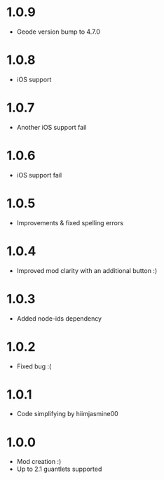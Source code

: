 # 1.0.9
- Geode version bump to 4.7.0

# 1.0.8
- iOS support

# 1.0.7
- Another iOS support fail

# 1.0.6
- iOS support fail

# 1.0.5
- Improvements & fixed spelling errors

# 1.0.4
- Improved mod clarity with an additional button :)

# 1.0.3
- Added node-ids dependency

# 1.0.2
- Fixed bug :(

# 1.0.1
- Code simplifying by hiimjasmine00

# 1.0.0
- Mod creation :)
- Up to 2.1 guantlets supported
